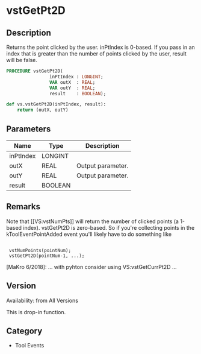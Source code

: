 # vstGetPt2D

## Description
Returns the point clicked by the user. inPtIndex is 0-based. If you pass in an index that is greater than the number of points clicked by the user, result will be false.

```pascal
PROCEDURE vstGetPt2D(
				inPtIndex : LONGINT;
				VAR outX  : REAL;
				VAR outY  : REAL;
				result    : BOOLEAN);
```

```python
def vs.vstGetPt2D(inPtIndex, result):
    return (outX, outY)
```

## Parameters
|Name|Type|Description|
|---|---|---|
|inPtIndex|LONGINT|   |
|outX|REAL|Output parameter.|
|outY|REAL|Output parameter.|
|result|BOOLEAN|   |

## Remarks
Note that [[VS:vstNumPts]] will return the number of clicked points (a 1-based index). vstGetPt2D is zero-based. So if you're collecting points in the kToolEventPointAdded event you'll likely have to do something like

<code>
 vstNumPoints(pointNum);
 vstGetPt2D(pointNum-1, ...);
</code>

[MaKro 6/2018]: ... with pyhton consider using VS:vstGetCurrPt2D ...

## Version
Availability: from All Versions

This is drop-in function.

## Category
* Tool Events

